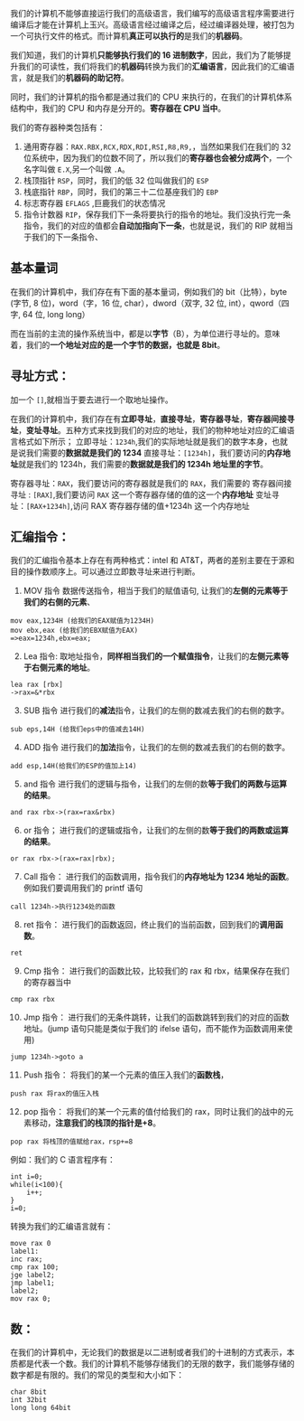 我们的计算机不能够直接运行我们的高级语言，我们编写的高级语言程序需要进行编译后才能在计算机上玉兴。高级语言经过编译之后，经过编译器处理，被打包为一个可执行文件的格式。而计算机**真正可以执行的**是我们的**机器码**。

我们知道，我们的计算机**只能够执行我们的 16 进制数字**，因此，我们为了能够提升我们的可读性，我们将我们的**机器码**转换为我们的**汇编语言**，因此我们的汇编语言，就是我们的**机器码的助记符**。

同时，我们的计算机的指令都是通过我们的 CPU 来执行的，在我们的计算机体系结构中，我们的 CPU 和内存是分开的。**寄存器在 CPU 当中**。

我们的寄存器种类包括有：
1. 通用寄存器：`RAX.RBX,RCX,RDX,RDI,RSI,R8,R9,`，当然如果我们在我们的 32 位系统中，因为我们的位数不同了，所以我们的**寄存器也会被分成两个**，一个名字叫做 `E.X`,另一个叫做 `.A`。
2. 栈顶指针 `RSP`，同时，我们的低 32 位叫做我们的 `ESP`
3. 栈底指针 `RBP`，同时，我们的第三十二位基座我们的 `EBP`
4. 标志寄存器 `EFLAGS` ,巨鹿我们的状态情况
5. 指令计数器 `RIP`，保存我们下一条将要执行的指令的地址。我们没执行完一条指令，我们的对应的值都会**自动加指向下一条**，也就是说，我们的 RIP 就相当于我们的下一条指令、
## 基本量词
在我们的计算机中，我们存在有下面的基本量词，例如我们的 bit（比特），byte (字节, 8 位)，word（字，16 位, char），dword（双字, 32 位, int），qword（四字, 64 位, long long）

而在当前的主流的操作系统当中，都是以**字节**（B），为单位进行寻址的。意味着，我们的**一个地址对应的是一个字节的数据，也就是 8bit**。

## 寻址方式：
加一个 `[]`,就相当于要去进行一个取地址操作。

在我们的计算机中，我们存在有**立即寻址**，**直接寻址**，**寄存器寻址**，**寄存器间接寻址**，**变址寻址**。五种方式来找到我们的对应的地址，我们的物种地址对应的汇编语言格式如下所示；
立即寻址：`1234h`,我们的实际地址就是我们的数字本身，也就是说我们需要的**数据就是我们的 1234**
直接寻址：`[1234h]`，我们要访问的**内存地址**就是我们的 1234h，我们需要的**数据就是我们的 1234h 地址里的字节**。

寄存器寻址：`RAX`，我们要访问的寄存器就是我们的 `RAX`，我们需要的
寄存器间接寻址 : `[RAX]`,我们要访问 `RAX` 这一个寄存器存储的值的这一个**内存地址**
变址寻址：`[RAX+1234h]`,访问 RAX 寄存器存储的值+1234h 这一个内存地址


## 汇编指令：
我们的汇编指令基本上存在有两种格式：intel 和 AT&T，两者的差别主要在于源和目的操作数顺序上。可以通过立即数寻址来进行判断。
1. MOV 指令
数据传送指令，相当于我们的赋值语句, 让我们的**左侧的元素等于我们的右侧的元素**、
```
mov eax,1234H (给我们的EAX赋值为1234H)
mov ebx,eax (给我们的EBX赋值为EAX)
=>eax=1234h,ebx=eax;
```

2. Lea 指令:
取地址指令，**同样相当我们的一个赋值指令**，让我们的**左侧元素等于右侧元素的地址**。
```
lea rax [rbx]
->rax=&*rbx
```

3. SUB 指令
进行我们的**减法**指令，让我们的左侧的数减去我们的右侧的数字。
```
sub eps,14H (给我们eps中的值减去14H)
```

4. ADD 指令
进行我们的**加法**指令，让我们的左侧的数减去我们的右侧的数字。
```
add esp,14H(给我们的ESP的值加上14)
```

5. and 指令
进行我们的逻辑与指令，让我们的左侧的数**等于我们的两数与运算的结果**。
```
and rax rbx->(rax=rax&rbx)
```

6. or 指令；
进行我们的逻辑或指令，让我们的左侧的数**等于我们的两数或运算的结果**。
```
or rax rbx->(rax=rax|rbx);
```

7. Call 指令：
进行我们的函数调用，指令我们的**内存地址为 1234 地址的函数**。例如我们要调用我们的 printf 语句
```
call 1234h->执行1234处的函数
```

8. ret 指令：
进行我们的函数返回，终止我们的当前函数，回到我们的**调用函数**。
```
ret
```

9. Cmp 指令：
进行我们的函数比较，比较我们的 rax 和 rbx，结果保存在我们的寄存器当中
```
cmp rax rbx
```

10. Jmp 指令：
进行我们的无条件跳转，让我们的函数跳转到我们的对应的函数地址。(jump 语句只能是类似于我们的 ifelse 语句，而不能作为函数调用来使用)
```
jump 1234h->goto a
```

11. Push 指令：
将我们的某一个元素的值压入我们的**函数栈**，
```
push rax 将rax的值压入栈
```

12. pop 指令：
将我们的某一个元素的值付给我们的 rax，同时让我们的战中的元素移动，**注意我们的栈顶的指针是+8**。
```
pop rax 将栈顶的值赋给rax，rsp+=8
```

例如：我们的 C 语言程序有：
```
int i=0;
while(i<100){
	i++;
}
i=0;
```

转换为我们的汇编语言就有：
```
move rax 0
label1:
inc rax;
cmp rax 100;
jge label2;
jmp label1;
label2;
mov rax 0;
```

## 数：
在我们的计算机中，无论我们的数据是以二进制或者我们的十进制的方式表示，本质都是代表一个数。我们的计算机不能够存储我们的无限的数字，我们能够存储的数字都是有限的。我们的常见的类型和大小如下：
```
char 8bit 
int 32bit
long long 64bit
```